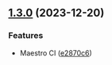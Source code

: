 ## [1.3.0](https://github.com/kduma-archive/test-ci-git-split/compare/v1.2.0...v1.3.0) (2023-12-20)


### Features

* Maestro CI ([e2870c6](https://github.com/kduma-archive/test-ci-git-split/commit/e2870c689ea7c50fe280de234745d39723cb8e9c))
